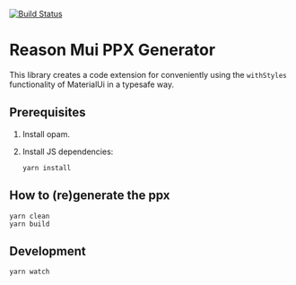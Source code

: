 [![Build Status](https://travis-ci.org/kdkeyser/reason-mui-withstyles-ppx.svg?branch=master)](https://travis-ci.org/kdkeyser/reason-mui-withstyles-ppx)

# Reason Mui PPX Generator

This library creates a code extension for conveniently using the `withStyles` functionality of MaterialUi in a typesafe way.

## Prerequisites

1. Install opam.

2. Install JS dependencies:

       yarn install

## How to (re)generate the ppx
    yarn clean
    yarn build

## Development
    yarn watch

